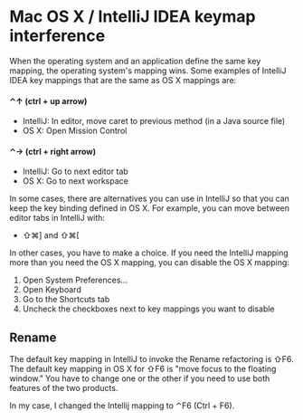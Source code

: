 # Mac OS X / IntelliJ IDEA keymap interference

When the operating system and an application define the same key mapping, the operating system's mapping wins. Some examples of IntelliJ IDEA key mappings that are the same as OS X mappings are:

#### ⌃↑ (ctrl + up arrow)

- IntelliJ: In editor, move caret to previous method (in a Java source file)
- OS X: Open Mission Control

#### ⌃→ (ctrl + right arrow)

- IntelliJ: Go to next editor tab
- OS X: Go to next workspace

In some cases, there are alternatives you can use in IntelliJ so that you can keep the key binding defined in OS X. For example, you can move between editor tabs in IntelliJ with:

- ⇧⌘] and ⇧⌘[

In other cases, you have to make a choice. If you need the IntelliJ mapping more than you need the OS X mapping, you can disable the OS X mapping:

1. Open System Preferences...
1. Open Keyboard
1. Go to the Shortcuts tab
1. Uncheck the checkboxes next to key mappings you want to disable

## Rename

The default key mapping in IntelliJ to invoke the Rename refactoring is ⇧F6. The default key mapping in OS X for ⇧F6 is "move focus to the floating window." You have to change one or the other if you need to use both features of the two products.

In my case, I changed the Intellij mapping to ⌃F6 (Ctrl + F6).

